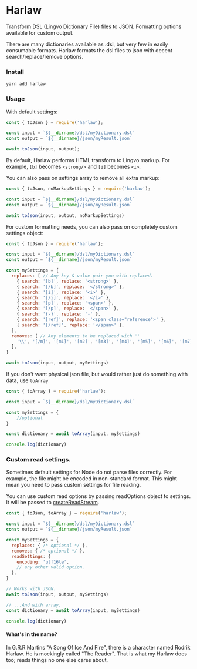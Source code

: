 # Harlaw

Transform DSL (Lingvo Dictionary File) files to JSON. Formatting options available for custom output.

There are many dictionaries available as .dsl, but very few in easily consumable formats. Harlaw formats the dsl files to json with decent search/replace/remove options.

### Install

`yarn add harlaw`

### Usage


With default settings:

```javascript
const { toJson } = require('harlaw');

const input = `${__dirname}/dsl/myDictionary.dsl`
const output = `${__dirname}/json/myResult.json`

await toJson(input, output);

```
By default, Harlaw performs HTML transform to Lingvo markup. For example, `[b]` becomes `<strong/>` and `[i]` becomes `<i>`.

You can also pass on settings array to remove all extra markup:

```javascript
const { toJson, noMarkupSettings } = require('harlaw');

const input = `${__dirname}/dsl/myDictionary.dsl`
const output = `${__dirname}/json/myResult.json`

await toJson(input, output, noMarkupSettings)

```

For custom formatting needs, you can also pass on completely custom settings object:

```javascript
const { toJson } = require('harlaw');

const input = `${__dirname}/dsl/myDictionary.dsl`
const output = `${__dirname}/json/myResult.json`

const mySettings = {
  replaces: [ // Any key & value pair you with replaced.
    { search: '[b]', replace: '<strong>' },
    { search: '[/b]', replace: '</strong>' },
    { search: '[i]', replace: '<i>' },
    { search: '[/i]', replace: '</i>' },
    { search: '[p]', replace: '<span>' },
    { search: '[/p]', replace: '</span>' },
    { search: '{-}', replace: '-' },
    { search: '[ref]', replace: '<span class="reference">' },
    { search: '[/ref]', replace: '</span>' },
  ],
  removes: [ // Any elements to be replaced with ''
    '\\', '[/m]', '[m1]', '[m2]', '[m3]', '[m4]', '[m5]', '[m6]', '[m7]', '[m8]', '[m9]', '[m10]', '\t', '[u]', '[/u]',
  ],
}

await toJson(input, output, mySettings)

```


If you don't want physical json file, but would rather just do something with data, use `toArray`

```javascript
const { toArray } = require('harlaw');

const input = `${__dirname}/dsl/myDictionary.dsl`

const mySettings = {
	//optional
}

const dictionary = await toArray(input, mySettings)

console.log(dictionary)

```

### Custom read settings.

Sometimes default settings for Node do not parse files correctly. For example, the file might be encoded in non-standard format. This might mean you need to pass custom settings for file reading.

You can use custom read options by passing readOptions object to settings. It will be passed to [createReadStream](https://nodejs.org/api/fs.html#fs_fs_createreadstream_path_options).


```javascript
const { toJson, toArray } = require('harlaw');

const input = `${__dirname}/dsl/myDictionary.dsl`
const output = `${__dirname}/json/myResult.json`

const mySettings = {
  replaces: { /* optional */ },
  removes: { /* optional */ },
  readSettings: {
    encoding: 'utf16le',
    // any other valid option.
  },
}

// Works with JSON.
await toJson(input, output, mySettings)

// ...And with array.
const dictionary = await toArray(input, mySettings)

console.log(dictionary)

```


#### What's in the name?

In G.R.R Martins "A Song Of Ice And Fire", there is a character named Rodrik Harlaw. He is mockingly called "The Reader". That is what my Harlaw does too; reads things no one else cares about.
